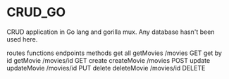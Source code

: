 # CRUD_GO
CRUD application in Go lang and gorilla mux.
Any database hasn't been used here.

routes          functions       endpoints       methods
get all         getMovies       /movies         GET
get by id       getMovie        /movies/id      GET
create          createMovie     /movies         POST
update          updateMovie     /movies/id      PUT
delete          deleteMovie     /movies/id      DELETE